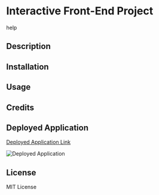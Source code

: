 # Interactive Front-End Project
help

## Description


## Installation


## Usage


## Credits


## Deployed Application
[Deployed Application Link]()

![Deployed Application]()

## License
MIT License
